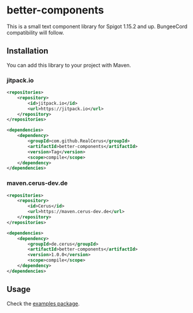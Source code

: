 # better-components
This is a small text component library for Spigot 1.15.2 and up. BungeeCord compatibility will follow.

## Installation
You can add this library to your project with Maven.

### jitpack.io
```xml
<repositories>
	<repository>
	    <id>jitpack.io</id>
	    <url>https://jitpack.io</url>
	</repository>
</repositories>

<dependencies>
	<dependency>
	    <groupId>com.github.RealCerus</groupId>
	    <artifactId>better-components</artifactId>
	    <version>Tag</version>
	    <scope>compile</scope>
	</dependency>
</dependencies>
```

### maven.cerus-dev.de
```xml
<repositories>
	<repository>
	    <id>Cerus</id>
	    <url>https://maven.cerus-dev.de</url>
	</repository>
</repositories>

<dependencies>
	<dependency>
	    <groupId>de.cerus</groupId>
	    <artifactId>better-components</artifactId>
	    <version>1.0.0</version>
	    <scope>compile</scope>
	</dependency>
</dependencies>
```

## Usage
Check the [examples package](https://github.com/RealCerus/better-components/tree/master/src/main/java/examples).